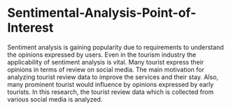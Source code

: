 # Sentimental-Analysis-Point-of-Interest
Sentiment analysis is gaining popularity due to requirements to understand the opinions
expressed by users. Even in the tourism industry the applicability of sentiment analysis is vital.
Many tourist express their opinions in terms of review on social media. The main motivation for
analyzing tourist review data to improve the services and their stay. Also, many prominent
tourist would influence by opinions expressed by early tourists. In this research, the tourist
review data which is collected from various social media is analyzed. 
